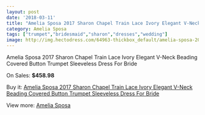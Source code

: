 ```yaml
---
layout: post
date: '2018-03-11'
title: "Amelia Sposa 2017 Sharon Chapel Train Lace Ivory Elegant V-Neck Beading Covered Button Trumpet Sleeveless Dress For Bride"
category: Amelia Sposa
tags: ["trumpet","bridesmaid","sharon","dresses","wedding"]
image: http://img.hectodress.com/64963-thickbox_default/amelia-sposa-2017-sharon-chapel-train-lace-ivory-elegant-v-neck-beading-covered-button-trumpet-sleeveless-dress-for-bride.jpg
---
```

Amelia Sposa 2017 Sharon Chapel Train Lace Ivory Elegant V-Neck Beading Covered Button Trumpet Sleeveless Dress For Bride

On Sales: **$458.98**
<a href="https://www.hectodress.com/amelia-sposa/20989-amelia-sposa-2017-sharon-chapel-train-lace-ivory-elegant-v-neck-beading-covered-button-trumpet-sleeveless-dress-for-bride.html"><amp-img layout="responsive" width="600" height="600" src="//img.hectodress.com/64963-thickbox_default/amelia-sposa-2017-sharon-chapel-train-lace-ivory-elegant-v-neck-beading-covered-button-trumpet-sleeveless-dress-for-bride.jpg" alt="Amelia Sposa 2017 Sharon Chapel Train Lace Ivory Elegant V-Neck Beading Covered Button Trumpet Sleeveless Dress For Bride 0" /></a>
<a href="https://www.hectodress.com/amelia-sposa/20989-amelia-sposa-2017-sharon-chapel-train-lace-ivory-elegant-v-neck-beading-covered-button-trumpet-sleeveless-dress-for-bride.html"><amp-img layout="responsive" width="600" height="600" src="//img.hectodress.com/64969-thickbox_default/amelia-sposa-2017-sharon-chapel-train-lace-ivory-elegant-v-neck-beading-covered-button-trumpet-sleeveless-dress-for-bride.jpg" alt="Amelia Sposa 2017 Sharon Chapel Train Lace Ivory Elegant V-Neck Beading Covered Button Trumpet Sleeveless Dress For Bride 1" /></a>
<a href="https://www.hectodress.com/amelia-sposa/20989-amelia-sposa-2017-sharon-chapel-train-lace-ivory-elegant-v-neck-beading-covered-button-trumpet-sleeveless-dress-for-bride.html"><amp-img layout="responsive" width="600" height="600" src="//img.hectodress.com/64968-thickbox_default/amelia-sposa-2017-sharon-chapel-train-lace-ivory-elegant-v-neck-beading-covered-button-trumpet-sleeveless-dress-for-bride.jpg" alt="Amelia Sposa 2017 Sharon Chapel Train Lace Ivory Elegant V-Neck Beading Covered Button Trumpet Sleeveless Dress For Bride 2" /></a>
<a href="https://www.hectodress.com/amelia-sposa/20989-amelia-sposa-2017-sharon-chapel-train-lace-ivory-elegant-v-neck-beading-covered-button-trumpet-sleeveless-dress-for-bride.html"><amp-img layout="responsive" width="600" height="600" src="//img.hectodress.com/64967-thickbox_default/amelia-sposa-2017-sharon-chapel-train-lace-ivory-elegant-v-neck-beading-covered-button-trumpet-sleeveless-dress-for-bride.jpg" alt="Amelia Sposa 2017 Sharon Chapel Train Lace Ivory Elegant V-Neck Beading Covered Button Trumpet Sleeveless Dress For Bride 3" /></a>
<a href="https://www.hectodress.com/amelia-sposa/20989-amelia-sposa-2017-sharon-chapel-train-lace-ivory-elegant-v-neck-beading-covered-button-trumpet-sleeveless-dress-for-bride.html"><amp-img layout="responsive" width="600" height="600" src="//img.hectodress.com/64966-thickbox_default/amelia-sposa-2017-sharon-chapel-train-lace-ivory-elegant-v-neck-beading-covered-button-trumpet-sleeveless-dress-for-bride.jpg" alt="Amelia Sposa 2017 Sharon Chapel Train Lace Ivory Elegant V-Neck Beading Covered Button Trumpet Sleeveless Dress For Bride 4" /></a>
<a href="https://www.hectodress.com/amelia-sposa/20989-amelia-sposa-2017-sharon-chapel-train-lace-ivory-elegant-v-neck-beading-covered-button-trumpet-sleeveless-dress-for-bride.html"><amp-img layout="responsive" width="600" height="600" src="//img.hectodress.com/64965-thickbox_default/amelia-sposa-2017-sharon-chapel-train-lace-ivory-elegant-v-neck-beading-covered-button-trumpet-sleeveless-dress-for-bride.jpg" alt="Amelia Sposa 2017 Sharon Chapel Train Lace Ivory Elegant V-Neck Beading Covered Button Trumpet Sleeveless Dress For Bride 5" /></a>
<a href="https://www.hectodress.com/amelia-sposa/20989-amelia-sposa-2017-sharon-chapel-train-lace-ivory-elegant-v-neck-beading-covered-button-trumpet-sleeveless-dress-for-bride.html"><amp-img layout="responsive" width="600" height="600" src="//img.hectodress.com/64964-thickbox_default/amelia-sposa-2017-sharon-chapel-train-lace-ivory-elegant-v-neck-beading-covered-button-trumpet-sleeveless-dress-for-bride.jpg" alt="Amelia Sposa 2017 Sharon Chapel Train Lace Ivory Elegant V-Neck Beading Covered Button Trumpet Sleeveless Dress For Bride 6" /></a>

Buy it: [Amelia Sposa 2017 Sharon Chapel Train Lace Ivory Elegant V-Neck Beading Covered Button Trumpet Sleeveless Dress For Bride](https://www.hectodress.com/amelia-sposa/20989-amelia-sposa-2017-sharon-chapel-train-lace-ivory-elegant-v-neck-beading-covered-button-trumpet-sleeveless-dress-for-bride.html "Amelia Sposa 2017 Sharon Chapel Train Lace Ivory Elegant V-Neck Beading Covered Button Trumpet Sleeveless Dress For Bride")

View more: [Amelia Sposa](https://www.hectodress.com/359-amelia-sposa "Amelia Sposa")